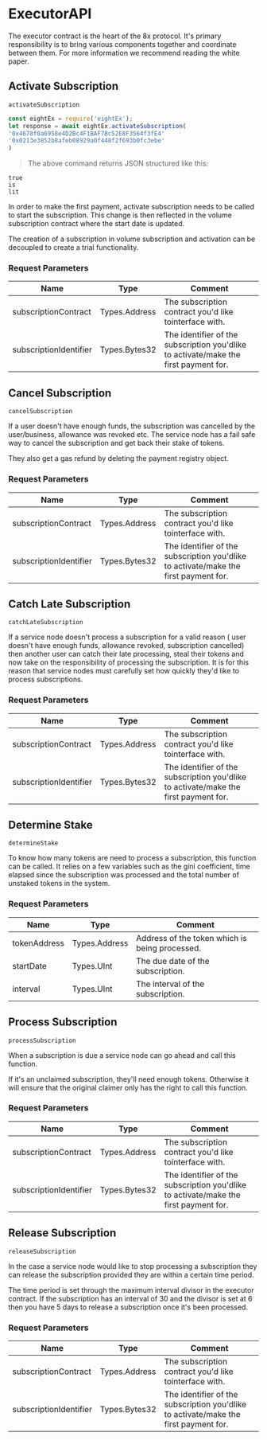 # ExecutorAPI

The executor contract is the heart of the 8x protocol. It's
primary responsibility is to bring various components together
and coordinate between them. For more information we recommend
reading the white paper.

## Activate Subscription
`activateSubscription`

```typescript
const eightEx = require('eightEx');
let response = await eightEx.activateSubscription(
'0x4678f0a6958e4D2Bc4F1BAF7Bc52E8F3564f3fE4'
'0x0213e3852b8afeb08929a0f448f2f693b0fc3ebe'
)
```

> The above command returns JSON structured like this:
  
```
true
is
lit
```

In order to make the first payment, activate subscription needs to
be called to start the subscription. This change is then reflected
in the volume subscription contract where the start date is updated.

The creation of a subscription in volume subscription and activation
can be decoupled to create a trial functionality.

### Request Parameters
Name | Type | Comment 
---- | ---- | ------- 
subscriptionContract | Types.Address | The subscription contract you'd like tointerface with. subscriptionIdentifier | Types.Bytes32 | The identifier of the subscription you'dlike to activate/make the first payment for. ## Cancel Subscription
`cancelSubscription`


If a user doesn't have enough funds, the subscription was cancelled by
the user/business, allowance was revoked etc. The service node has a
fail safe way to cancel the subscription and get back their stake of
tokens.

They also get a gas refund by deleting the payment registry object.

### Request Parameters
Name | Type | Comment 
---- | ---- | ------- 
subscriptionContract | Types.Address | The subscription contract you'd like tointerface with. subscriptionIdentifier | Types.Bytes32 | The identifier of the subscription you'dlike to activate/make the first payment for. ## Catch Late Subscription
`catchLateSubscription`


If a service node doesn't process a subscription for a valid reason (
user doesn't have enough funds, allowance revoked, subscription
cancelled) then another user can catch their late processing, steal
their tokens and now take on the responsibility of processing the
subscription. It is for this reason that service nodes must carefully
set how quickly they'd like to process subscriptions.

### Request Parameters
Name | Type | Comment 
---- | ---- | ------- 
subscriptionContract | Types.Address | The subscription contract you'd like tointerface with. subscriptionIdentifier | Types.Bytes32 | The identifier of the subscription you'dlike to activate/make the first payment for. ## Determine Stake
`determineStake`


To know how many tokens are need to process a subscription, this
function can be called. It relies on a few variables such as the
gini coefficient, time elapsed since the subscription was processed
and the total number of unstaked tokens in the system.

### Request Parameters
Name | Type | Comment 
---- | ---- | ------- 
tokenAddress | Types.Address | Address of the token which is being processed. startDate | Types.UInt | The due date of the subscription. interval | Types.UInt | The interval of the subscription. ## Process Subscription
`processSubscription`


When a subscription is due a service node can go ahead and call this
function.

If it's an unclaimed subscription, they'll need enough tokens. Otherwise
it will ensure that the original claimer only has the right to call
this function.

### Request Parameters
Name | Type | Comment 
---- | ---- | ------- 
subscriptionContract | Types.Address | The subscription contract you'd like tointerface with. subscriptionIdentifier | Types.Bytes32 | The identifier of the subscription you'dlike to activate/make the first payment for. ## Release Subscription
`releaseSubscription`


In the case a service node would like to stop processing a subscription
they can release the subscription provided they are within a certain
time period.

The time period is set through the maximum interval divisor in the executor
contract. If the subscription has an interval of 30 and the divisor is set
at 6 then you have 5 days to release a subscription once it's been processed.

### Request Parameters
Name | Type | Comment 
---- | ---- | ------- 
subscriptionContract | Types.Address | The subscription contract you'd like tointerface with. subscriptionIdentifier | Types.Bytes32 | The identifier of the subscription you'dlike to activate/make the first payment for. 